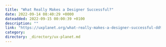 ```yaml
---
title: "What Really Makes a Designer Successful?"
date: 2022-09-14 08:40:29 +0000
dateadded: 2022-09-15 00:00:39 +0100
description: ""
link: "https://uxplanet.org/what-really-makes-a-designer-successful-dd9f8b67d612?source=rss----819cc2aaeee0---4"
category:
directory: _directory/ux-planet.md
---
```

